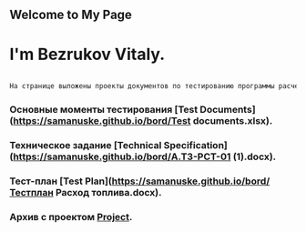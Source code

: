 ## Welcome to My Page
# I'm Bezrukov Vitaly.






```markdown

На странице выложены проекты документов по тестированию программы расчета расхода топлива для ознакомления.

```
### Основные моменты тестирования [Test Documents](https://samanuske.github.io/bord/Test documents.xlsx).

### Техническое задание [Technical Specification](https://samanuske.github.io/bord/А.ТЗ-РСТ-01 (1).docx).

### Тест-план [Test Plan](https://samanuske.github.io/bord/Тестплан Расход топлива.docx).

### Архив с проектом  [Project](https://samanuske.github.io/bord/TestVisualFull.rar).



